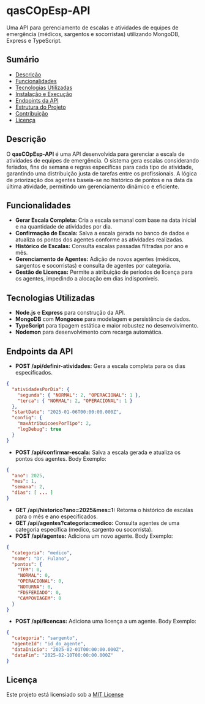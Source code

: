 
# qasCOpEsp-API

Uma API para gerenciamento de escalas e atividades de equipes de emergência (médicos, sargentos e socorristas) utilizando MongoDB, Express e TypeScript.

## Sumário

- [Descrição](#descrição)
- [Funcionalidades](#funcionalidades)
- [Tecnologias Utilizadas](#tecnologias-utilizadas)
- [Instalação e Execução](#instalação-e-execução)
- [Endpoints da API](#endpoints-da-api)
- [Estrutura do Projeto](#estrutura-do-projeto)
- [Contribuição](#contribuição)
- [Licença](#licença)

## Descrição

O **qasCOpEsp-API** é uma API desenvolvida para gerenciar a escala de atividades de equipes de emergência. O sistema gera escalas considerando feriados, fins de semana e regras específicas para cada tipo de atividade, garantindo uma distribuição justa de tarefas entre os profissionais. A lógica de priorização dos agentes baseia-se no histórico de pontos e na data da última atividade, permitindo um gerenciamento dinâmico e eficiente.

## Funcionalidades

- **Gerar Escala Completa:** Cria a escala semanal com base na data inicial e na quantidade de atividades por dia.
- **Confirmação de Escala:** Salva a escala gerada no banco de dados e atualiza os pontos dos agentes conforme as atividades realizadas.
- **Histórico de Escalas:** Consulta escalas passadas filtradas por ano e mês.
- **Gerenciamento de Agentes:** Adição de novos agentes (médicos, sargentos e socorristas) e consulta de agentes por categoria.
- **Gestão de Licenças:** Permite a atribuição de períodos de licença para os agentes, impedindo a alocação em dias indisponíveis.

## Tecnologias Utilizadas

- **Node.js** e **Express** para construção da API.
- **MongoDB** com **Mongoose** para modelagem e persistência de dados.
- **TypeScript** para tipagem estática e maior robustez no desenvolvimento.
- **Nodemon** para desenvolvimento com recarga automática.

## Endpoints da API
- **POST /api/definir-atividades:** Gera a escala completa para os dias especificados.
``` json
{
  "atividadesPorDia": {
    "segunda": { "NORMAL": 2, "OPERACIONAL": 1 },
    "terca": { "NORMAL": 2, "OPERACIONAL": 1 }
  },
  "startDate": "2025-01-06T00:00:00.000Z",
  "config": {
    "maxAtribuicoesPorTipo": 2,
    "logDebug": true
  }
}
```
- **POST /api/confirmar-escala:** Salva a escala gerada e atualiza os pontos dos agentes. Body Exemplo:
``` json
{
  "ano": 2025,
  "mes": 1,
  "semana": 2,
  "dias": [ ... ]
}
```

- **GET /api/historico?ano=2025&mes=1:** Retorna o histórico de escalas para o mês e ano especificados.
- **GET /api/agentes?categoria=medico:** Consulta agentes de uma categoria específica (medico, sargento ou socorrista).
- **POST /api/agentes:**  Adiciona um novo agente. Body Exemplo:
``` json
{
  "categoria": "medico",
  "nome": "Dr. Fulano",
  "pontos": {
    "TFM": 0,
    "NORMAL": 0,
    "OPERACIONAL": 0,
    "NOTURNA": 0,
    "FDSFERIADO": 0,
    "CAMPOVIAGEM": 0
  }
}
```

- **POST /api/licencas:** Adiciona uma licença a um agente. Body Exemplo:
``` json
{
  "categoria": "sargento",
  "agenteId": "id_do_agente",
  "dataInicio": "2025-02-01T00:00:00.000Z",
  "dataFim": "2025-02-10T00:00:00.000Z"
}
```

## Licença
Este projeto está licensiado sob a [MIT License](https://github.com/heitorbrrt1/qasCOpEsp-API/blob/main/LICENSE)
